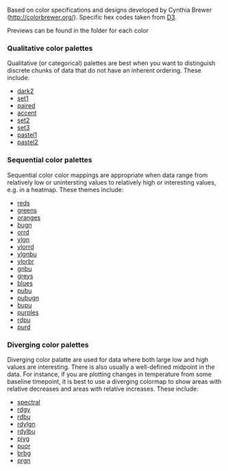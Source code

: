 Based on color specifications and designs developed by Cynthia Brewer (http://colorbrewer.org/). Specific hex codes taken from [D3](https://raw.githubusercontent.com/mbostock/d3/master/lib/colorbrewer/colorbrewer.js).

Previews can be found in the folder for each color

### Qualitative color palettes

Qualitative (or categorical) palettes are best when you want to distinguish discrete chunks of data that do not have an inherent ordering. These include:

* [dark2](https://github.com/phillbaker/graphite-templates/tree/master/colorbrewer-qualitative-dark2)
* [set1](https://github.com/phillbaker/graphite-templates/tree/master/colorbrewer-qualitative-set1)
* [paired](https://github.com/phillbaker/graphite-templates/tree/master/colorbrewer-qualitative-paired)
* [accent](https://github.com/phillbaker/graphite-templates/tree/master/colorbrewer-qualitative-accent)
* [set2](https://github.com/phillbaker/graphite-templates/tree/master/colorbrewer-qualitative-set2)
* [set3](https://github.com/phillbaker/graphite-templates/tree/master/colorbrewer-qualitative-set3)
* [pastel1](https://github.com/phillbaker/graphite-templates/tree/master/colorbrewer-qualitative-pastel1)
* [pastel2](https://github.com/phillbaker/graphite-templates/tree/master/colorbrewer-qualitative-pastel2)


### Sequential color palettes

Sequential color color mappings are appropriate when data range from relatively low or unintersting values to relatively high or interesting values, e.g. in a heatmap. These themes include:

* [reds](https://github.com/phillbaker/graphite-templates/tree/master/colorbrewer-sequential-reds)
* [greens](https://github.com/phillbaker/graphite-templates/tree/master/colorbrewer-sequential-greens)
* [oranges](https://github.com/phillbaker/graphite-templates/tree/master/colorbrewer-sequential-oranges)
* [bugn](https://github.com/phillbaker/graphite-templates/tree/master/colorbrewer-sequential-bugn)
* [orrd](https://github.com/phillbaker/graphite-templates/tree/master/colorbrewer-sequential-orrd)
* [ylgn](https://github.com/phillbaker/graphite-templates/tree/master/colorbrewer-sequential-ylgn)
* [ylorrd](https://github.com/phillbaker/graphite-templates/tree/master/colorbrewer-sequential-ylorrd)
* [ylgnbu](https://github.com/phillbaker/graphite-templates/tree/master/colorbrewer-sequential-ylgnbu)
* [ylorbr](https://github.com/phillbaker/graphite-templates/tree/master/colorbrewer-sequential-ylorbr)
* [gnbu](https://github.com/phillbaker/graphite-templates/tree/master/colorbrewer-sequential-gnbu)
* [greys](https://github.com/phillbaker/graphite-templates/tree/master/colorbrewer-sequential-greys)
* [blues](https://github.com/phillbaker/graphite-templates/tree/master/colorbrewer-sequential-blues)
* [pubu](https://github.com/phillbaker/graphite-templates/tree/master/colorbrewer-sequential-pubu)
* [pubugn](https://github.com/phillbaker/graphite-templates/tree/master/colorbrewer-sequential-pubugn)
* [bupu](https://github.com/phillbaker/graphite-templates/tree/master/colorbrewer-sequential-bupu)
* [purples](https://github.com/phillbaker/graphite-templates/tree/master/colorbrewer-sequential-purples)
* [rdpu](https://github.com/phillbaker/graphite-templates/tree/master/colorbrewer-sequential-rdpu)
* [purd](https://github.com/phillbaker/graphite-templates/tree/master/colorbrewer-sequential-purd)


### Diverging color palettes

Diverging color palatte are used for data where both large low and high values are interesting. There is also usually a well-defined midpoint in the data. For instance, if you are plotting changes in temperature from some baseline timepoint, it is best to use a diverging colormap to show areas with relative decreases and areas with relative increases. These include:


* [spectral](https://github.com/phillbaker/graphite-templates/tree/master/colorbrewer-diverging-spectral)
* [rdgy](https://github.com/phillbaker/graphite-templates/tree/master/colorbrewer-diverging-rdgy)
* [rdbu](https://github.com/phillbaker/graphite-templates/tree/master/colorbrewer-diverging-rdbu)
* [rdylgn](https://github.com/phillbaker/graphite-templates/tree/master/colorbrewer-diverging-rdylgn)
* [rdylbu](https://github.com/phillbaker/graphite-templates/tree/master/colorbrewer-diverging-rdylbu)
* [piyg](https://github.com/phillbaker/graphite-templates/tree/master/colorbrewer-diverging-piyg)
* [puor](https://github.com/phillbaker/graphite-templates/tree/master/colorbrewer-diverging-puor)
* [brbg](https://github.com/phillbaker/graphite-templates/tree/master/colorbrewer-diverging-brbg)
* [prgn](https://github.com/phillbaker/graphite-templates/tree/master/colorbrewer-diverging-prgn)

